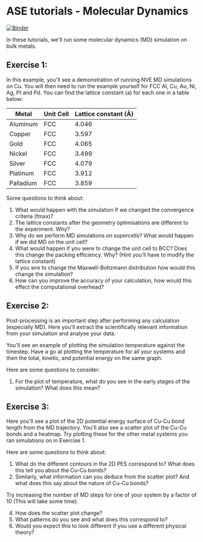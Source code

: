 # ASE tutorials - Molecular Dynamics 
[![Binder](https://mybinder.org/badge_logo.svg)](https://mybinder.org/v2/gh/UCL-DDMD/ASE-Tutorials-/main?urlpath=lab)


In these tutorials, we'll run some molecular dynamics (MD) simulation on bulk metals. 

## Exercise 1: 

In this example, you'll see a demonstration of running NVE MD simulations on Cu. You will then need to run the example 
yourself for FCC Al, Cu, Au, Ni, Ag, Pt and Pd. You can find the lattice constant (a) for each one in a table below:



| Metal     | Unit Cell | Lattice constant (Å) |
|-----------|-----------|----------------------|
| Aluminum  | FCC       | 4.046                |
| Copper    | FCC       | 3.597                |
| Gold      | FCC       | 4.065                |
| Nickel    | FCC       | 3.499                |
| Silver    | FCC       | 4.079                |
| Platinum  | FCC       | 3.912                |
| Palladium | FCC       | 3.859                |


Some questions to think about:

1) What would happen with the simulation if we changed the convergence criteria (fmax)? 
2) The lattice constants after the geometry optimisations are different to the experiment. Why? 
3) Why do we perform MD simulations on supercells? What would happen if we did MD on the unit cell?
4) What would happen if you were to change the unit cell to BCC? Does this change the packing efficiency. Why?
   (Hint you'll have to modify the lattice constant)
5) If you wre to change the Maxwell-Boltzmann distribution how would this change the simulation? 
6) How can you improve the accuracy of your calculation, how would this effect the computational overhead? 




## Exercise 2: 

Post-processing is an important step after performing any calculation (especially MD). 
Here you'll extract the scientifically relevant information from your simulation and analyse your data. 

You'll see an example of plotting the simulation temperature against the timestep. Have a go at plotting
the temperature for all your systems and then the total, kinetic, and potential energy on the same graph. 

Here are some questions to consider:

1) For the plot of temperature, what do you see in the early stages of the simulation? What does this mean?





## Exercise 3: 

Here you'll see a plot of the 2D potential energy surface of Cu-Cu bond length from the MD trajectory. 
You'll also see a scatter plot of the Cu-Cu bonds and a heatmap. 
Try plotting these for the other metal systems you ran simulations on in Exercise 1. 

Here are some questions to think about: 

1) What do the different contours in the 2D PES correspond to? What does this tell you about the Cu-Cu bonds?
2) Similarly, what information can you deduce from the scatter plot? And what does this say about the nature of Cu-Cu bonds?

Try increasing the number of MD steps for one of your system by a factor of 10 (This will take some time). 

4) How does the scatter plot change? 
5) What patterns do you see and what does this correspond to? 
6) Would you expect this to look different if you use a different physical theory? 













